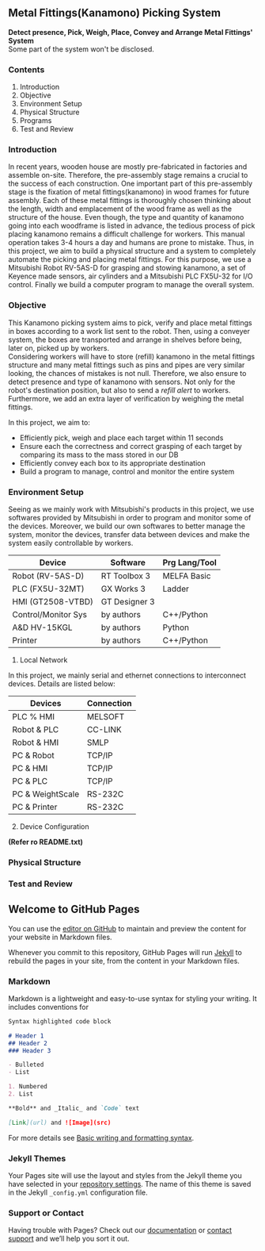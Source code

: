 ## Metal Fittings(Kanamono) Picking System

**Detect presence, Pick, Weigh, Place, Convey and Arrange Metal Fittings' System**<br>
Some part of the system won't be disclosed. 

### Contents

1. Introduction 
2. Objective
3. Environment Setup
4. Physical Structure
5. Programs
6. Test and Review

### Introduction

  In recent years, wooden house are mostly pre-fabricated in factories and assemble on-site.
Therefore, the pre-assembly stage remains a crucial to the success of each construction. One important part of this pre-assembly stage is the fixation of metal fittings(kanamono) in wood frames for future assembly. Each of these metal fittings is thoroughly chosen thinking about the length, width and emplacement of the wood frame as well as the structure of the house. Even though, the type and quantity of kanamono going into each woodframe is listed in advance, the tedious process of pick placing kanamono remains a difficult challenge for workers. This manual operation takes 3-4 hours a day and humans are prone to mistake. 
  Thus, in this project, we aim to build a physical structure and a system to completely automate the picking and placing metal fittings. For this purpose, we use a Mitsubishi Robot RV-5AS-D for grasping and stowing kanamono, a set of Keyence made sensors, air cylinders and a Mitsubishi PLC FX5U-32 for I/O control. Finally we build a computer program to manage the overall system.


### Objective

This Kanamono picking system aims to pick, verify and place metal fittings in boxes according to a work list sent to the robot. Then, using a conveyer system, the boxes are transported and arrange in shelves before being, later on, picked up by workers. <br>
Considering workers will have to store (refill) kanamono in the metal fittings structure and many metal fittings such as pins and pipes are very similar looking, the chances of mistakes is not null. Therefore, we also ensure to detect presence and type of kanamono with sensors. Not only for the robot's destination position, but also to send a *refill alert* to workers. Furthermore, we add an extra layer of verification by weighing the metal fittings.<br>

In this project, we aim to:
- Efficiently pick, weigh and place each target within 11 seconds
- Ensure each the correctness and correct grasping of each target by comparing its mass to the mass stored in our DB
- Efficiently convey each box to its appropriate destination
- Build a program to manage, control and monitor the entire system


### Environment Setup

Seeing as we mainly work with Mitsubishi's products in this project, we use softwares provided by Mitsubishi in order to program and monitor some of the devices. Moreover, we build our own softwares to better manage the system, monitor the devices, transfer data between devices and make the system easily controllable by workers.<br>

|       Device        |     Software     |     Prg Lang/Tool    |
|---------------------|------------------|----------------------|
|   Robot (RV-5AS-D)  |   RT Toolbox 3   |       MELFA Basic    |
|   PLC (FX5U-32MT)   |    GX Works 3    |       Ladder         |
|   HMI (GT2508-VTBD) |   GT Designer 3  |                      |
| Control/Monitor Sys |    by authors    |       C++/Python     |
|    A&D HV-15KGL     |    by authors    |        Python        |
|       Printer       |    by authors    |       C++/Python     |

1. Local Network

In this project, we mainly serial and ethernet connections to interconnect devices.
Details are listed below:

|      Devices    |    Connection   |
|-----------------|-----------------|
|     PLC % HMI   |     MELSOFT     |
|    Robot & PLC  |     CC-LINK     |
|    Robot & HMI  |       SMLP      |
|     PC & Robot  |      TCP/IP     |
|     PC & HMI    |      TCP/IP     |
|     PC & PLC    |      TCP/IP     |
| PC & WeightScale|      RS-232C    |
|   PC & Printer  |      RS-232C    |

2. Device Configuration

**(Refer ro README.txt)**


### Physical Structure

### Test and Review

## Welcome to GitHub Pages

You can use the [editor on GitHub](https://github.com/Kzoz/picking-robot/edit/main/docs/index.md) to maintain and preview the content for your website in Markdown files.

Whenever you commit to this repository, GitHub Pages will run [Jekyll](https://jekyllrb.com/) to rebuild the pages in your site, from the content in your Markdown files.

### Markdown

Markdown is a lightweight and easy-to-use syntax for styling your writing. It includes conventions for

```markdown
Syntax highlighted code block

# Header 1
## Header 2
### Header 3

- Bulleted
- List

1. Numbered
2. List

**Bold** and _Italic_ and `Code` text

[Link](url) and ![Image](src)
```

For more details see [Basic writing and formatting syntax](https://docs.github.com/en/github/writing-on-github/getting-started-with-writing-and-formatting-on-github/basic-writing-and-formatting-syntax).

### Jekyll Themes

Your Pages site will use the layout and styles from the Jekyll theme you have selected in your [repository settings](https://github.com/Kzoz/picking-robot/settings/pages). The name of this theme is saved in the Jekyll `_config.yml` configuration file.

### Support or Contact

Having trouble with Pages? Check out our [documentation](https://docs.github.com/categories/github-pages-basics/) or [contact support](https://support.github.com/contact) and we’ll help you sort it out.
